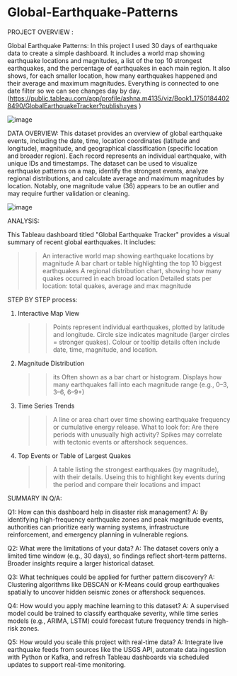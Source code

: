 # Global-Earthquake-Patterns

PROJECT OVERVIEW :

Global Earthquake Patterns: In this project I used 30 days of earthquake data to create a simple dashboard. It includes a world map showing earthquake locations and magnitudes, a list of the top 10 strongest earthquakes, and the percentage of earthquakes in each main region. It also shows, for each smaller location, how many earthquakes happened and their average and maximum magnitudes. Everything is connected to one date filter so we can see changes day by day.(https://public.tableau.com/app/profile/ashna.m4135/viz/Book1_17501844028490/GlobalEarthquakeTracker?publish=yes )

![image](https://github.com/user-attachments/assets/268ba17c-c68c-4579-b282-00d288eb44b0)



DATA OVERVIEW:
This dataset provides an overview of global earthquake events, including the date, time, location coordinates (latitude and longitude), magnitude, and geographical classification (specific location and broader region). Each record represents an individual earthquake, with unique IDs and timestamps. The dataset can be used to visualize earthquake patterns on a map, identify the strongest events, analyze regional distributions, and calculate average and maximum magnitudes by location. Notably, one magnitude value (36) appears to be an outlier and may require further validation or cleaning.



![image](https://github.com/user-attachments/assets/0c5be3ca-18f9-4168-9800-0160c6e04ecf)


ANALYSIS:

This Tableau dashboard titled "Global Earthquake Tracker" provides a visual summary of recent global earthquakes. It includes:
  >>An interactive world map showing earthquake locations by magnitude
  >>A bar chart or table highlighting the top 10 biggest earthquakes
  >>A regional distribution chart, showing how many quakes occurred in each broad location
  >>Detailed stats per location: total quakes, average and max magnitude


STEP BY STEP process:

1. Interactive Map View
    >>Points represent individual earthquakes, plotted by latitude and longitude.
    >>Circle size indicates magnitude (larger circles = stronger quakes).
    >>Colour or tooltip details often include date, time, magnitude, and location.

2. Magnitude Distribution
   >>its Often shown as a bar chart or histogram. 
   >>Displays how many earthquakes fall into each magnitude range (e.g., 0–3, 3–6, 6–9+)

3. Time Series Trends
   >>A line or area chart over time showing earthquake frequency or cumulative energy release.
   >>What to look for: Are there periods with unusually high activity? Spikes may correlate with tectonic events or aftershock sequences.


4. Top Events or Table of Largest Quakes
   >>A table listing the strongest earthquakes (by magnitude), with their details.
   >>Useing this to highlight key events during the period and compare their locations and impact


SUMMARY IN Q/A:

Q1: How can this dashboard help in disaster risk management?
A: By identifying high-frequency earthquake zones and peak magnitude events, authorities can prioritize early warning systems, infrastructure reinforcement, and emergency planning in vulnerable regions.

Q2: What were the limitations of your data?
A: The dataset covers only a limited time window (e.g., 30 days), so findings reflect short-term patterns. Broader insights require a larger historical dataset.

Q3: What techniques could be applied for further pattern discovery?
A: Clustering algorithms like DBSCAN or K-Means could group earthquakes spatially to uncover hidden seismic zones or aftershock sequences.

Q4: How would you apply machine learning to this dataset?
A: A supervised model could be trained to classify earthquake severity, while time series models (e.g., ARIMA, LSTM) could forecast future frequency trends in high-risk zones.

Q5: How would you scale this project with real-time data?
A: Integrate live earthquake feeds from sources like the USGS API, automate data ingestion with Python or Kafka, and refresh Tableau dashboards via scheduled updates to support real-time monitoring.


